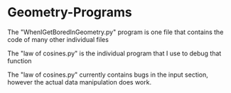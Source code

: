 # Geometry-Programs

The "WhenIGetBoredInGeometry.py" program is one file that contains the code of many other individual files

The "law of cosines.py" is the individual program that I use to debug that function

The "law of cosines.py" currently contains bugs in the input section, however
the actual data manipulation does work. 